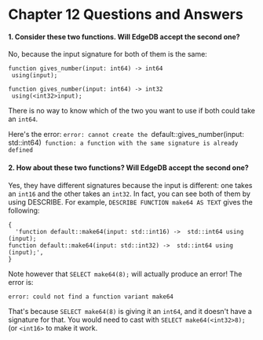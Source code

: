 # Chapter 12 Questions and Answers

#### 1. Consider these two functions. Will EdgeDB accept the second one?

No, because the input signature for both of them is the same:

```
function gives_number(input: int64) -> int64
 using(input);
 
function gives_number(input: int64) -> int32
 using(<int32>input);
```

There is no way to know which of the two you want to use if both could take an `int64`.

Here's the error: `error: cannot create the `default::gives_number(input: std::int64)` function: a function with the same signature is already defined`

#### 2. How about these two functions? Will EdgeDB accept the second one?

Yes, they have different signatures because the input is different: one takes an `int16` and the other takes an `int32`. In fact, you can see both of them by using DESCRIBE. For example, `DESCRIBE FUNCTION make64 AS TEXT` gives the following:

```
{
  'function default::make64(input: std::int16) ->  std::int64 using (input);
function default::make64(input: std::int32) ->  std::int64 using (input);',
}
```

Note however that `SELECT make64(8);` will actually produce an error! The error is:

```
error: could not find a function variant make64
```

That's because `SELECT make64(8)` is giving it an `int64`, and it doesn't have a signature for that. You would need to cast with `SELECT make64(<int32>8);` (or `<int16>` to make it work.
